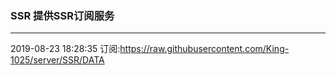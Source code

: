 ### SSR 提供SSR订阅服务
---
2019-08-23 18:28:35 订阅:https://raw.githubusercontent.com/King-1025/server/SSR/DATA
